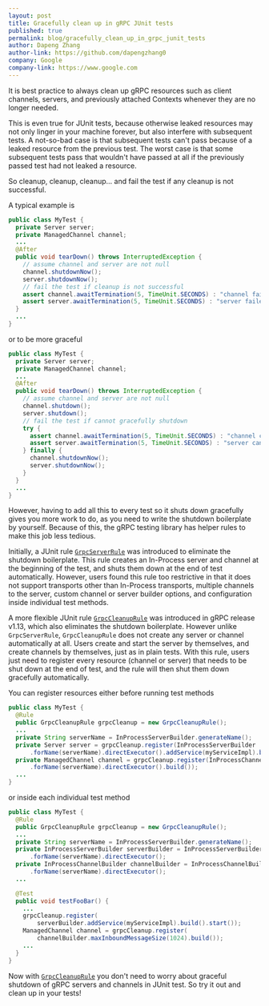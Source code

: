 ```yaml
---
layout: post
title: Gracefully clean up in gRPC JUnit tests
published: true
permalink: blog/gracefully_clean_up_in_grpc_junit_tests
author: Dapeng Zhang
author-link: https://github.com/dapengzhang0
company: Google
company-link: https://www.google.com
---
```


It is best practice to always clean up gRPC resources such as client channels, servers, and previously attached Contexts whenever they are no longer needed. 

This is even true for JUnit tests, because otherwise leaked resources may not only linger in your machine forever, but also interfere with subsequent tests. A not-so-bad case is that subsequent tests can't pass because of a leaked resource from the previous test. The worst case is that some subsequent tests pass that wouldn't have passed at all if the previously passed test had not leaked a resource.

<!--more-->

So cleanup, cleanup, cleanup... and fail the test if any cleanup is not successful.

A typical example is

```java
public class MyTest {
  private Server server;
  private ManagedChannel channel;
  ...
  @After
  public void tearDown() throws InterruptedException {
    // assume channel and server are not null
    channel.shutdownNow();
    server.shutdownNow();
    // fail the test if cleanup is not successful
    assert channel.awaitTermination(5, TimeUnit.SECONDS) : "channel failed to shutdown";
    assert server.awaitTermination(5, TimeUnit.SECONDS) : "server failed to shutdown";
  }
  ...
}
```

or to be more graceful

```java
public class MyTest {
  private Server server;
  private ManagedChannel channel;
  ...
  @After
  public void tearDown() throws InterruptedException {
    // assume channel and server are not null
    channel.shutdown();
    server.shutdown();
    // fail the test if cannot gracefully shutdown
    try {
      assert channel.awaitTermination(5, TimeUnit.SECONDS) : "channel cannot be gracefully shutdown";
      assert server.awaitTermination(5, TimeUnit.SECONDS) : "server cannot be gracefully shutdown";
    } finally {
      channel.shutdownNow();
      server.shutdownNow();
    }
  }
  ...
}
```

However, having to add all this to every test so it shuts down gracefully gives you more work to do, as you need to write the shutdown boilerplate by yourself. Because of this, the gRPC testing library has helper rules to make this job less tedious.

Initially, a JUnit rule [`GrpcServerRule`][GrpcServerRule] was introduced to eliminate the shutdown boilerplate. This rule creates an In-Process server and channel at the beginning of the test, and shuts them down at the end of test automatically. However, users found this rule too restrictive in that it does not support transports other than In-Process transports, multiple channels to the server, custom channel or server builder options, and configuration inside individual test methods.

A more flexible JUnit rule [`GrpcCleanupRule`][GrpcCleanupRule] was introduced in gRPC release v1.13, which also eliminates the shutdown boilerplate. However unlike `GrpcServerRule`, `GrpcCleanupRule` does not create any server or channel automatically at all. Users create and start the server by themselves, and create channels by themselves, just as in plain tests. With this rule, users just need to register every resource (channel or server) that needs to be shut down at the end of test, and the rule will then shut them down gracefully automatically.

You can register resources either before running test methods

```java
public class MyTest {
  @Rule
  public GrpcCleanupRule grpcCleanup = new GrpcCleanupRule();
  ...
  private String serverName = InProcessServerBuilder.generateName();
  private Server server = grpcCleanup.register(InProcessServerBuilder
      .forName(serverName).directExecutor().addService(myServiceImpl).build().start());
  private ManagedChannel channel = grpcCleanup.register(InProcessChannelBuilder
      .forName(serverName).directExecutor().build());
  ...
}
```

or inside each individual test method

```java
public class MyTest {
  @Rule
  public GrpcCleanupRule grpcCleanup = new GrpcCleanupRule();
  ...
  private String serverName = InProcessServerBuilder.generateName();
  private InProcessServerBuilder serverBuilder = InProcessServerBuilder
      .forName(serverName).directExecutor();
  private InProcessChannelBuilder channelBuilder = InProcessChannelBuilder
      .forName(serverName).directExecutor();
  ...

  @Test
  public void testFooBar() {
    ...
    grpcCleanup.register(
    	serverBuilder.addService(myServiceImpl).build().start());
    ManagedChannel channel = grpcCleanup.register(
    	channelBuilder.maxInboundMessageSize(1024).build());
    ...
  }
}
```

Now with [`GrpcCleanupRule`][GrpcCleanupRule] you don't need to worry about graceful shutdown of gRPC servers and channels in JUnit test. So try it out and clean up in your tests!

[GrpcServerRule]:https://github.com/grpc/grpc-java/blob/v1.1.x/testing/src/main/java/io/grpc/testing/GrpcServerRule.java
[GrpcCleanupRule]:https://github.com/grpc/grpc-java/blob/v1.13.x/testing/src/main/java/io/grpc/testing/GrpcCleanupRule.java
